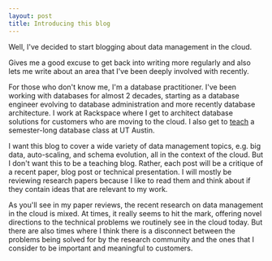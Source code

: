 ```yaml
---
layout: post
title: Introducing this blog
---
```


Well, I've decided to start blogging about data management in the cloud. 

Gives me a good excuse to get back into writing more regularly and also lets me write about an area that I've been deeply involved with recently. 

For those who don't know me, I'm a database practitioner. I've been working with databases for almost 2 decades, starting as a database engineer evolving to database administration and more recently database architecture. I work at Rackspace where I get to architect database solutions for customers who are moving to the cloud. I also get to <a href="http://www.cs.utexas.edu/~scohen/index.html">teach</a> a semester-long database class at UT Austin. 

I want this blog to cover a wide variety of data management topics, e.g. big data, auto-scaling, and schema evolution, all in the context of the cloud. But I don't want this to be a teaching blog. Rather, each post will be a critique of a recent paper, blog post or technical presentation. I will mostly be reviewing research papers because I like to read them and think about if they contain ideas that are relevant to my work. 

As you'll see in my paper reviews, the recent research on data management in the cloud is mixed. At times, it really seems to hit the mark, offering novel directions to the technical problems we routinely see in the cloud today. But there are also times where I think there is a disconnect between the problems being solved for by the research community and the ones that I consider to be important and meaningful to customers.  
